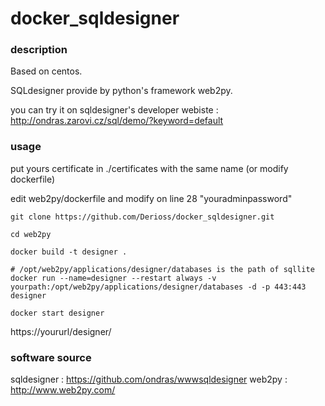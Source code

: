 # docker_sqldesigner

### description

Based on centos.

SQLdesigner provide by python's framework web2py.


you can try it on sqldesigner's developer webiste : http://ondras.zarovi.cz/sql/demo/?keyword=default 




### usage

put yours certificate in ./certificates with the same name (or modify dockerfile)

edit web2py/dockerfile and modify on line 28 "youradminpassword"

```
git clone https://github.com/Derioss/docker_sqldesigner.git

```

```
cd web2py 
```
```
docker build -t designer .
```
```
# /opt/web2py/applications/designer/databases is the path of sqllite
docker run --name=designer --restart always -v yourpath:/opt/web2py/applications/designer/databases -d -p 443:443 designer
```
```
docker start designer
```

 
https://yoururl/designer/

### software source

sqldesigner : https://github.com/ondras/wwwsqldesigner
web2py : http://www.web2py.com/

